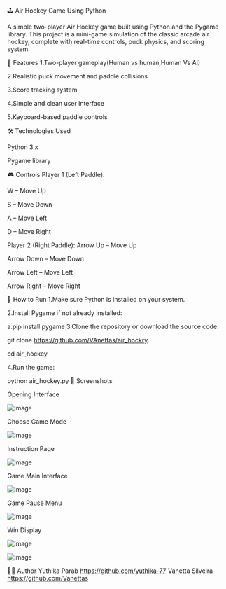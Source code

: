 🕹️ Air Hockey Game Using Python

A simple two-player Air Hockey game built using Python and the Pygame library. This project is a mini-game simulation of the classic arcade air hockey, complete with real-time controls, puck physics, and scoring system.

🎯 Features
1.Two-player gameplay(Human vs human,Human Vs AI)

2.Realistic puck movement and paddle collisions

3.Score tracking system

4.Simple and clean user interface

5.Keyboard-based paddle controls

🛠️ Technologies Used

Python 3.x

Pygame library

🎮 Controls
Player 1 (Left Paddle):

W – Move Up

S – Move Down

A – Move Left

D – Move Right

Player 2 (Right Paddle):
Arrow Up – Move Up

Arrow Down – Move Down

Arrow Left – Move Left

Arrow Right – Move Right

🚀 How to Run
1.Make sure Python is installed on your system.

2.Install Pygame if not already installed:

a.pip install pygame
3.Clone the repository or download the source code:

git clone https://github.com/VAnettas/air_hockry.

cd air_hockey

4.Run the game:


python air_hockey.py
📸 Screenshots

Opening Interface

![image](https://github.com/user-attachments/assets/38713021-2415-41ac-8d3c-930c6bb505e5)

Choose Game Mode

![image](https://github.com/user-attachments/assets/7eadb33d-b31f-46c6-8f4a-170179382fc9)


Instruction Page

![image](https://github.com/user-attachments/assets/50346ae4-6763-460b-b3f8-b24961b0c185)


Game Main Interface

![image](https://github.com/user-attachments/assets/1b8e655d-288b-4294-a14c-63a26ef27b33)

Game Pause Menu

![image](https://github.com/user-attachments/assets/bbcdf029-61b8-4bda-b4ec-ef065a60bf59)

Win Display

![image](https://github.com/user-attachments/assets/790e28ef-e1d7-4158-89ba-a8ac3893ae1b)

![image](https://github.com/user-attachments/assets/0086d55e-b294-44dd-a5d6-fc8f2f30e1ba)





👨‍💻 Author
Yuthika Parab
https://github.com/yuthika-77
Vanetta Silveira
https://github.com/Vanettas


